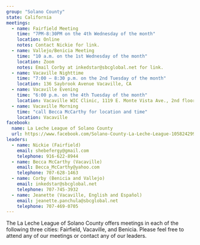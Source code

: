 ```yaml
---
group: "Solano County"
state: California
meetings:
  - name: Fairfield Meeting
    time: "7PM-8:30PM on the 4th Wednesday of the month"
    location: Online
    notes: Contact Nickie for link.
  - name: Vallejo/Benicia Meeting
    time: "10 a.m. on the 1st Wednesday of the month"
    location: Zoom
    notes: Email Corby at inkedstar@sbcglobal.net for link.
  - name: Vacaville Nighttime
    time: "7:00 – 8:30 p.m. on the 2nd Tuesday of the month"
    location: 136 Saybrook Avenue Vacaville, CA 
  - name: Vacaville Evening
    time: "6:00 p.m. on the 4th Tuesday of the month"
    location: Vacaville WIC Clinic, 1119 E. Monte Vista Ave., 2nd floor – Elevator available; open to the public, not just WIC recipients
  - name: Vacaville Morning
    time: "call Becca McCarthy for location and time"
    location: Vacaville
facebook: 
  name: La Leche League of Solano County
  url: https://www.facebook.com/Solano-County-La-Leche-League-105824299459800
leaders:
  - name: Nickie (Fairfield)
    email: shebefergy@gmail.com
    telephone: 916-622-8944
  - name: Becca McCarthy (Vacaville)
    email: Becca_McCarthy@yahoo.com
    telephone: 707-628-1463
  - name: Corby (Benicia and Vallejo) 
    email: inkedstar@sbcglobal.net
    telephone: 707-745-3932
  - name: Jeanette (Vacaville, English and Español) 
    email: jeanette.panchula@sbcglobal.net
    telephone: 707-469-0705
---
```

The La Leche League of Solano County offers meetings in each of the following three cities: Fairfield, Vacaville, and Benicia. Please feel free to attend any of our meetings or contact any of our leaders.